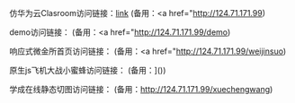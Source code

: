 仿华为云Clasroom访问链接：<a href="www.fypavilion.top">link</a> (备用：<a href="http://124.71.171.99)

demo访问链接：<a href="www.fypavilion.top/demo "></a> (备用：<a href="http://124.71.171.99/demo)

响应式微金所首页访问链接：<a href="www.fypavilion.top/weijinsuo"></a> (备用：<a href="http://124.71.171.99/weijinsuo)

原生js飞机大战小蜜蜂访问链接：<a href="www.fypavilion.top/paeell"></a> (备用：<a href="[http://124.71.171.99/paeell"></a>]())

学成在线静态切图访问链接：<a href="www.fypavilion.top/cuechengwang"></a> (备用：http://124.71.171.99/xuechengwang)
